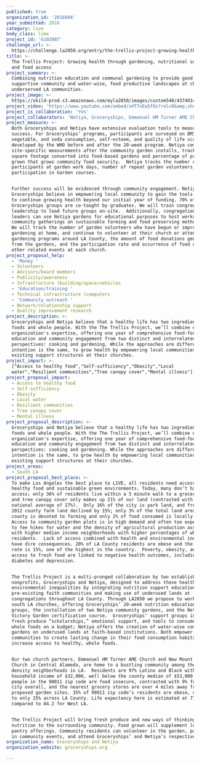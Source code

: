 ```yaml
---
published: true
organization_id: '2016094'
year_submitted: 2016
category: live
body_class: lime
project_id: '6102087'
challenge_url: >-
  https://challenge.la2050.org/entry/the-trellis-project-growing-health-through-gardening-nutritional-support-and-food-access
title: >-
  The Trellis Project: Growing health through gardening, nutritional support,
  and food access
project_summary: >-
  Combining nutrition education and communal gardening to provide good food, a
  supportive community and water-wise, food productive landscapes at churches in
  underserved LA communities.
project_image: >-
  https://skild-prod.s3.amazonaws.com/myla2050/images/custom540/4374914065741-team88.jpg
project_video: 'https://www.youtube.com/embed/xHT7xEa5fQs?rel=0&amp;showinfo=0'
project_is_collaboration: 'Yes'
project_collaborators: 'Netiya, Groceryships, Emmanuel HM Turner AME Church, New Mount Calvary Church'
project_measure: >-
  Both Groceryships and Netiya have extensive evaluation tools to measure
  success. For Groceryships’ programs, participants are surveyed on BMI, fruit,
  vegetable, and soda consumption, self-esteem, and quality of life scales
  developed by the WHO before and after the 20-week program. Netiya completes
  site-specific measurements after the community garden installs, tracking
  square footage converted into food-based gardens and percentage of produce
  grown that grows community food security.  Netiya tracks the number of
  participants at garden work days, number of repeat garden volunteers, and
  participation in Garden courses.


  Further success will be evidenced through community engagement. Netiya and
  Groceryships believe in empowering local community to gain the tools necessary
  to continue growing health beyond our initial year of funding. 70% of
  Groceryships groups are co-taught by graduates. We will train congregational
  leadership to lead future groups on-site.  Additionally, congregational
  leaders can use Netiya gardens for educational purposes to host workshops and
  community gatherings on sustainable farming and food preserving methodology. 
  We will track the number of garden volunteers who have begun or improved
  gardening at home, and continue to volunteer at their church or attend other
  gardening programs around LA County, the amount of food donations generated
  from the gardens, and the participation rate and occurrence of food drives and
  other related events at each church.
project_proposal_help:
  - 'Money '
  - Volunteers
  - Advisors/board members
  - Publicity/awareness
  - Infrastructure (building/space/vehicles
  - 'Education/training '
  - Technical infrastructure (computers
  - 'Community outreach '
  - Network/relationship support
  - Quality improvement research
project_description: >-
  Groceryships and Netiya believe that a healthy life has two ingredients: whole
  foods and whole people. With the The Trellis Project, we’ll combine each
  organization's expertise, offering one year of comprehensive food-focused
  education and community engagement from two distinct and interrelated
  perspectives: cooking and gardening. While the approaches are different, the
  intention is the same, to grow health by empowering local communities through
  existing support structures at their churches.
project_impact: >-
  ["Access to healthy food","Self-sufficiency","Obesity","Local
  water","Resilient communities","Tree canopy cover","Mental illness"]
project_proposal_impact:
  - Access to healthy food
  - Self-sufficiency
  - Obesity
  - Local water
  - Resilient communities
  - Tree canopy cover
  - Mental illness
project_proposal_description: >-
  Groceryships and Netiya believe that a healthy life has two ingredients: whole
  foods and whole people. With the The Trellis Project, we’ll combine each
  organization's expertise, offering one year of comprehensive food-focused
  education and community engagement from two distinct and interrelated
  perspectives: cooking and gardening. While the approaches are different, the
  intention is the same, to grow health by empowering local communities through
  existing support structures at their churches.
project_areas:
  - South LA
project_proposal_best_place: >-
  To make Los Angeles the best place to LIVE, all residents need access to
  healthy food and sustainable green environments. Today, many don’t have this
  access; only 36% of residents live within a 5 minute walk to a grocery store
  and tree canopy cover only makes up 21% of our land (contrasted with a
  national average of 27%).  Only 16% of the city is park land, and from 2007 to
  2012 county farm land declined by 15%; only 3% of the total land area in the
  county is devoted to farming and only 2% of food consumed is locally produced.
  Access to community garden plots is in high demand and often too expensive due
  to fee hikes for water and the density of agricultural production associated
  with higher median income neighborhoods with higher percentages of white
  residents.  Lack of access combined with health and environmental inequalities
  have dire consequences. 20% of LA County residents are obese and the poverty
  rate is 15%, one of the highest in the country.  Poverty, obesity, and lack of
  access to fresh food are linked to negative health outcomes, including
  diabetes and depression.


  The Trellis Project is a multi-pronged collaboration by two established
  nonprofits, Groceryships and Netiya, designed to address these health and
  environmental inequalities by integrating nutrition support education into
  pre-existing faith communities and making use of underused lands at
  congregations throughout LA County. Through LA2050 we propose to work at two
  south LA churches, offering Groceryships’ 20-week nutrition education support
  groups, the installation of two Netiya community gardens, and the Netiya
  Victory Garden certification course.  Groceryships’ support groups include
  fresh produce “scholarships,” emotional support, and tools to consume more
  whole foods on a budget; Netiya offers the creation of water-wise community
  gardens on underused lands at faith-based institutions. Both empower
  communities to create lasting change in their food consumption habits, and
  increase access to healthy, whole foods. 


  Our two church partners, Emmanuel HM Turner AME Church and New Mount Calvary
  Church in Central Alameda, are home to a bustling community among the highest
  density neighborhoods in LA.  Residents are 97% Latino and Black with a median
  household income of $32,000, well below the county median of $53,000.  28% of
  people in the 90011 zip code are food insecure, contrasted with 9% for the
  city overall, and the nearest grocery stores are over 4 miles away from our
  proposed garden sites. 35% of 90011 zip code’s residents are obese, compared
  to only 25% across LA County. Life expectancy here is estimated at 77.6 years,
  compared to 84.2 for West LA.


  The Trellis Project will bring fresh produce and new ways of thinking about
  nutrition to the surrounding community. Food grown will supplement local food
  pantry offerings. Community residents can volunteer in the garden, participate
  in community events, and attend Groceryships’ and Netiya’s respective classes.
organization_name: Groceryships and Netiya
organization_website: groceryships.org

---
```

